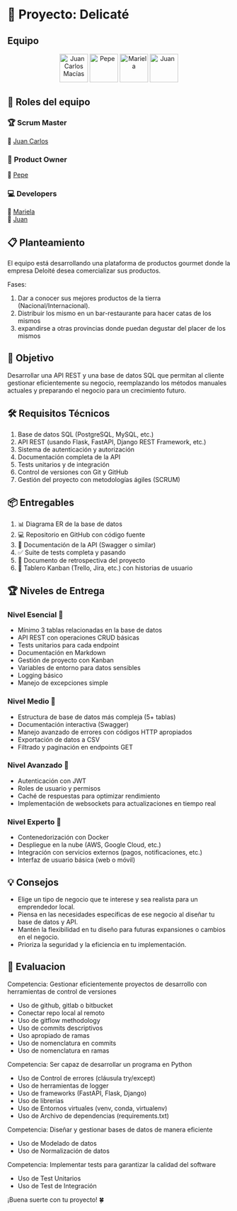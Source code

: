 # 🚀 Proyecto: Delicaté


## Equipo
<div align="center">
  <img src="https://avatars.githubusercontent.com/u/53483587?v=4" width="64" alt="Juan Carlos Macías">
  <img src="https://avatars.githubusercontent.com/u/174449292?v=4" width="64" alt="Pepe">
  <img src="https://avatars.githubusercontent.com/u/174536305?v=4" width="64" alt="Mariela">
  <img src="https://avatars.githubusercontent.com/u/49209302?v=4" width="64" alt="Juan">
</div>

## 📌 **Roles del equipo**  

### 🏆 **Scrum Master**  
👤 [Juan Carlos](https://github.com/juancmacias)  

### 🎯 **Product Owner**  
👤 [Pepe](https://github.com/jruizndev)  

### 💻 **Developers**  
👤 [Mariela](https://github.com/marie-adi)  
👤 [Juan](https://github.com/jdomdev)  

## 📋 Planteamiento

El equipo está desarrollando una plataforma de productos gourmet donde la empresa Deloité desea comercializar sus productos.

Fases:
1. Dar a conocer sus mejores productos de la tierra (Nacional/Internacional).
2. Distribuir los mismo en un bar-restaurante para hacer catas de los mismos
3. expandirse a otras provincias donde puedan degustar del placer de los mismos

   
## 🎯 Objetivo

Desarrollar una API REST y una base de datos SQL que permitan al cliente gestionar eficientemente su negocio, reemplazando los métodos manuales actuales y preparando el negocio para un crecimiento futuro.

## 🛠️ Requisitos Técnicos

1. Base de datos SQL (PostgreSQL, MySQL, etc.)
2. API REST (usando Flask, FastAPI, Django REST Framework, etc.)
3. Sistema de autenticación y autorización
4. Documentación completa de la API
5. Tests unitarios y de integración
6. Control de versiones con Git y GitHub
7. Gestión del proyecto con metodologías ágiles (SCRUM)


## 📦 Entregables

1. 📊 Diagrama ER de la base de datos
2. 💻 Repositorio en GitHub con código fuente
3. 🔗 Documentación de la API (Swagger o similar)
4. ✅ Suite de tests completa y pasando
5. 📝 Documento de retrospectiva del proyecto
6. 📌 Tablero Kanban (Trello, Jira, etc.) con historias de usuario

## 🏆 Niveles de Entrega

### Nivel Esencial 🥉

- Mínimo 3 tablas relacionadas en la base de datos
- API REST con operaciones CRUD básicas
- Tests unitarios para cada endpoint
- Documentación en Markdown
- Gestión de proyecto con Kanban
- Variables de entorno para datos sensibles
- Logging básico
- Manejo de excepciones simple

### Nivel Medio 🥈

- Estructura de base de datos más compleja (5+ tablas)
- Documentación interactiva (Swagger)
- Manejo avanzado de errores con códigos HTTP apropiados
- Exportación de datos a CSV
- Filtrado y paginación en endpoints GET

### Nivel Avanzado 🥇

- Autenticación con JWT
- Roles de usuario y permisos
- Caché de respuestas para optimizar rendimiento
- Implementación de websockets para actualizaciones en tiempo real

### Nivel Experto 🏅

- Contenedorización con Docker
- Despliegue en la nube (AWS, Google Cloud, etc.)
- Integración con servicios externos (pagos, notificaciones, etc.)
- Interfaz de usuario básica (web o móvil)

## 💡 Consejos

- Elige un tipo de negocio que te interese y sea realista para un emprendedor local.
- Piensa en las necesidades específicas de ese negocio al diseñar tu base de datos y API.
- Mantén la flexibilidad en tu diseño para futuras expansiones o cambios en el negocio.
- Prioriza la seguridad y la eficiencia en tu implementación.

## 🌟 Evaluacion
Competencia:  Gestionar eficientemente proyectos de desarrollo con herramientas de control de versiones
- Uso de github, gitlab o bitbucket
- Conectar repo local al remoto
- Uso de gitflow methodology
- Uso de commits descriptivos
- Uso apropiado de ramas
- Uso de nomenclatura en commits
- Uso de nomenclatura en ramas

Competencia: Ser capaz de desarrollar un programa en Python
- Uso de Control de errores (cláusula try/except)
- Uso de herramientas de logger
- Uso de frameworks (FastAPI, Flask, Django)
- Uso de librerias
- Uso de  Entornos virtuales (venv, conda, virtualenv)
- Uso de Archivo de dependencias (requirements.txt)
  
Competencia: Diseñar y gestionar bases de datos de manera eficiente
- Uso de Modelado de datos
- Uso de Normalización de datos
  
Competencia:  Implementar tests para garantizar la calidad del software
- Uso de Test Unitarios
- Uso de Test de Integración

¡Buena suerte con tu proyecto! 🍀
